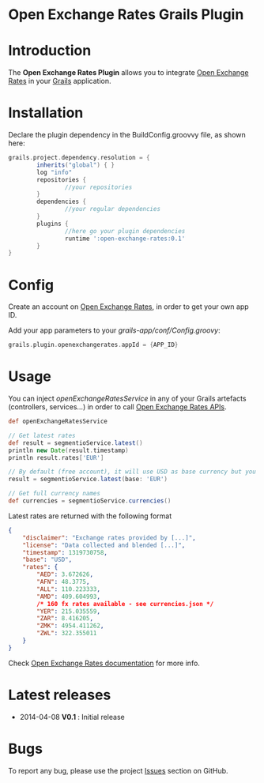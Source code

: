 Open Exchange Rates Grails Plugin
=================================

# Introduction

The **Open Exchange Rates Plugin** allows you to integrate [Open Exchange Rates](http://https://openexchangerates.org/) in your [Grails](http://grails.org) application.


# Installation

Declare the plugin dependency in the BuildConfig.groovvy file, as shown here:

```groovy
grails.project.dependency.resolution = {
		inherits("global") { }
		log "info"
		repositories {
				//your repositories
		}
		dependencies {
				//your regular dependencies
		}
		plugins {
				//here go your plugin dependencies
				runtime ':open-exchange-rates:0.1'
		}
}
```


# Config

Create an account on [Open Exchange Rates](http://https://openexchangerates.org/), in order to get your own app ID.

Add your app parameters to your _grails-app/conf/Config.groovy_:

```groovy
grails.plugin.openexchangerates.appId = {APP_ID}
```


# Usage

You can inject _openExchangeRatesService_ in any of your Grails artefacts (controllers, services...) in order to call [Open Exchange Rates APIs](https://openexchangerates.org/documentation).

```groovy
def openExchangeRatesService

// Get latest rates
def result = segmentioService.latest()
println new Date(result.timestamp)
println result.rates['EUR']

// By default (free account), it will use USD as base currency but you can use other currency
result = segmentioService.latest(base: 'EUR')

// Get full currency names
def currencies = segmentioService.currencies()
```

Latest rates are returned with the following format

```json
{
    "disclaimer": "Exchange rates provided by [...]",
    "license": "Data collected and blended [...]",
    "timestamp": 1319730758,
    "base": "USD",
    "rates": {
        "AED": 3.672626,
        "AFN": 48.3775,
        "ALL": 110.223333,
        "AMD": 409.604993,
        /* 160 fx rates available - see currencies.json */
        "YER": 215.035559,
        "ZAR": 8.416205,
        "ZMK": 4954.411262,
        "ZWL": 322.355011
    }
}
```

Check [Open Exchange Rates documentation](https://openexchangerates.org/documentation) for more info.


# Latest releases

* 2014-04-08 **V0.1** : Initial release


# Bugs

To report any bug, please use the project [Issues](http://github.com/benorama/grails-open-exchange-rates/issues) section on GitHub.

